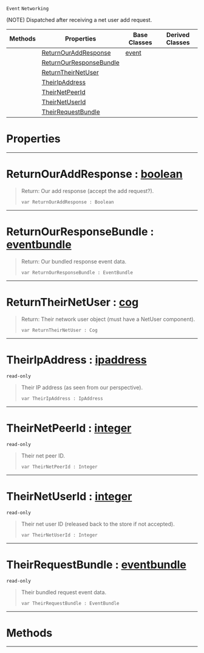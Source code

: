  `Event` `Networking`



(NOTE) Dispatched after receiving a net user add request.

|Methods|Properties|Base Classes|Derived Classes|
|---|---|---|---|
| |[ ReturnOurAddResponse](netpeerreceiveduseraddrequest.md#returnouraddresponse-zer)|[event](event.md)| |
| |[ ReturnOurResponseBundle](netpeerreceiveduseraddrequest.md#returnourresponsebundle)| | |
| |[ ReturnTheirNetUser](netpeerreceiveduseraddrequest.md#returntheirnetuser-zero)| | |
| |[ TheirIpAddress](netpeerreceiveduseraddrequest.md#theiripaddress-zilch-engi)| | |
| |[ TheirNetPeerId](netpeerreceiveduseraddrequest.md#theirnetpeerid-zilch-engi)| | |
| |[ TheirNetUserId](netpeerreceiveduseraddrequest.md#theirnetuserid-zilch-engi)| | |
| |[ TheirRequestBundle](netpeerreceiveduseraddrequest.md#theirrequestbundle-zero)| | |


 #  Properties


---  
 #  ReturnOurAddResponse : [boolean](../nada_base_types/boolean.md)

> Return: Our add response (accept the add request?).
> ``` lang=cpp, name=Nada
> var ReturnOurAddResponse : Boolean


---  
 #  ReturnOurResponseBundle : [eventbundle](eventbundle.md)

> Return: Our bundled response event data.
> ``` lang=cpp, name=Nada
> var ReturnOurResponseBundle : EventBundle


---  
 #  ReturnTheirNetUser : [cog](cog.md)

> Return: Their network user object (must have a NetUser component).
> ``` lang=cpp, name=Nada
> var ReturnTheirNetUser : Cog


---  
 #  TheirIpAddress : [ipaddress](ipaddress.md)

 `read-only`

> Their IP address (as seen from our perspective).
> ``` lang=cpp, name=Nada
> var TheirIpAddress : IpAddress


---  
 #  TheirNetPeerId : [integer](../nada_base_types/integer.md)

 `read-only`

> Their net peer ID.
> ``` lang=cpp, name=Nada
> var TheirNetPeerId : Integer


---  
 #  TheirNetUserId : [integer](../nada_base_types/integer.md)

 `read-only`

> Their net user ID (released back to the store if not accepted).
> ``` lang=cpp, name=Nada
> var TheirNetUserId : Integer


---  
 #  TheirRequestBundle : [eventbundle](eventbundle.md)

 `read-only`

> Their bundled request event data.
> ``` lang=cpp, name=Nada
> var TheirRequestBundle : EventBundle


---  
 #  Methods


---  
 

 